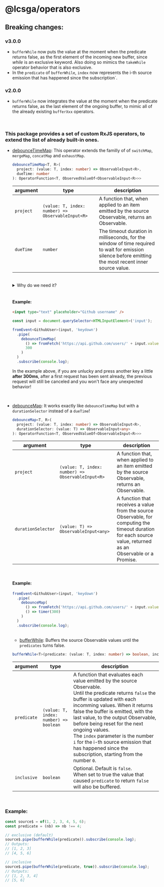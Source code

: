 # @lcsga/operators

## Breaking changes:

### v3.0.0

- `bufferWhile` now puts the value at the moment when the predicate returns false, as the first element of the incoming new buffer, since _while_ is an exclusive keyword. Also doing so mimics the `takeWhile` operator behavior that is also exclusive.
- In the `predicate` of `bufferWhile`, `index` now represents the i-th source emission that has happened since the subscription`.

### v2.0.0

- `bufferWhile` now integrates the value at the moment when the predicate returns false, as the last element of the ongoing buffer, to mimic all of the already existing `bufferXxx` operators.

<br />

### This package provides a set of custom RxJS operators, to extend the list of already built-in ones.

- [debounceTimeMap](./src/lib/debounce-time-map.ts): This operator extends the familly of of `switchMap`, `mergeMap`, `concatMap` and `exhaustMap`.

  ```ts
  debounceTimeMap<T, R>(
    project: (value: T, index: number) => ObservableInput<R>,
    dueTime: number
  ): OperatorFunction<T, ObservedValueOf<ObservableInput<R>>>
  ```

  | argument  | type                                              | description                                                                                                                                            |
  | --------- | ------------------------------------------------- | ------------------------------------------------------------------------------------------------------------------------------------------------------ |
  | `project` | `(value: T, index: number) => ObservableInput<R>` | A function that, when applied to an item emitted by the source Observable, returns an Observable.                                                      |
  | `dueTime` | `number`                                          | The timeout duration in milliseconds, for the window of time required to wait for emission silence before emitting the most recent inner source value. |

  <br/>

  <details>
  <summary>Why do we need it?</summary>

  Here is a use case you could easily encounter yourself:

  You made a searchbar and you'd like to send a fetch request, while typing within it.

  To avoid sending many requests at the same time (possibly causing an issue, receiving the first response after the second one for example) you would need to cancel the previous one by using a [switchMap](https://rxjs.dev/api/index/function/switchMap).

  Another great thing you could and should do is, before sending any request, wait for a certain amount of time with no more input. To do so, you could use a [debounceTime](https://rxjs.dev/api/index/function/debounceTime).

  <br/>

  #### Example:

  ```html
  <input type="text" placeholder="Github username" />
  ```

  ```ts
  const input = document.querySelector<HTMLInputElement>('input');

  fromEvent<GithubUser>(input, 'keydown')
    .pipe(
      debounceTime(300),
      switchMap(() => fromFetch('https://api.github.com/users/' + input.value, { selector: (res) => res.json() }))
    )
    .subscribe(console.log);
  ```

  With those two operators, everything works as expected... or not!

  What happens if your timing is bad and you press another set of key, with the first one pressed after **301ms**, then the others **under 300ms each**?

  **=> You will never go through the `switchMap` for a second time, as you could expect, which means that the previous request won't be canceled!**

  <br />

  **Here comes the `debounceTimeMap` custom operator to the rescue!**

  As you could probably guess, it simply is a combination of a `debounceTime` **and** a `switchMap`.
  </details>

  <br/>

  #### Example:

  ```html
  <input type="text" placeholder="Github username" />
  ```

  ```ts
  const input = document.querySelector<HTMLInputElement>('input');

  fromEvent<GithubUser>(input, 'keydown')
    .pipe(
      debounceTimeMap(
        () => fromFetch('https://api.github.com/users/' + input.value, { selector: (res) => res.json() }),
        300
      )
    )
    .subscribe(console.log);
  ```

  In the example above, if you are unlucky and press another key a little **after 300ms**, after a first request has been sent already, the previous request will still be canceled and you won't face any unexpected behavior!

<br/>

- [debounceMap](./src/lib/debounce-map.ts): It works exactly like `debounceTimeMap` but with a `durationSelector` instead of a `dueTime`!

  ```ts
  debounceMap<T, R>(
    project: (value: T, index: number) => ObservableInput<R>,
    durationSelector: (value: T) => ObservableInput<any>
  ): OperatorFunction<T, ObservedValueOf<ObservableInput<R>>>
  ```

  | argument           | type                                              | description                                                                                                                                                    |
  | ------------------ | ------------------------------------------------- | -------------------------------------------------------------------------------------------------------------------------------------------------------------- |
  | `project`          | `(value: T, index: number) => ObservableInput<R>` | A function that, when applied to an item emitted by the source Observable, returns an Observable.                                                              |
  | `durationSelector` | `(value: T) => ObservableInput<any>`              | A function that receives a value from the source Observable, for computing the timeout duration for each source value, returned as an Observable or a Promise. |

  <br/>

  #### Example:

  ```ts
  fromEvent<GithubUser>(input, 'keydown')
    .pipe(
      debounceMap(
        () => fromFetch('https://api.github.com/users/' + input.value, { selector: (res) => res.json() }),
        () => timer(300)
      )
    )
    .subscribe(console.log);
  ```

  <br/>

  - [bufferWhile](./src/lib/buffer-while.ts): Buffers the source Observable values until the `predicates` turns false.

  ```ts
  bufferWhile<T>(predicate: (value: T, index: number) => boolean, inclusive: boolean = false): OperatorFunction<T, T[]>
  ```

  | argument    | type                                   | description                                                                                                                                                                                                                                                                                                                                                                                                                                                     |
  | ----------- | -------------------------------------- | --------------------------------------------------------------------------------------------------------------------------------------------------------------------------------------------------------------------------------------------------------------------------------------------------------------------------------------------------------------------------------------------------------------------------------------------------------------- |
  | `predicate` | `(value: T, index: number) => boolean` | A function that evaluates each value emitted by the source Observable.<br />Until the predicate returns `false` the buffer is updated with each incomming values. When it returns false the buffer is emitted, with the last value, to the output Observable, before being reset for the next ongoing values.<br />The `index` parameter is the number `i` for the i-th source emission that has happened since the subscription, starting from the number `0`. |
  | `inclusive` | `boolean`                              | Optional. Default is `false`.<br />When set to true the value that caused `predicate` to return `false` will also be buffered.                                                                                                                                                                                                                                                                                                                                  |

  <br />

### Example:

```ts
const source$ = of(1, 2, 3, 4, 5, 6);
const predicate = (nb) => nb !== 4;

// exclusive (default)
source$.pipe(bufferWhile(predicate)).subscribe(console.log);
// Outputs:
// [1, 2, 3]
// [4, 5, 6]

// inclusive
source$.pipe(bufferWhile(predicate, true)).subscribe(console.log);
// Outputs:
// [1, 2, 3, 4]
// [5, 6]
```
